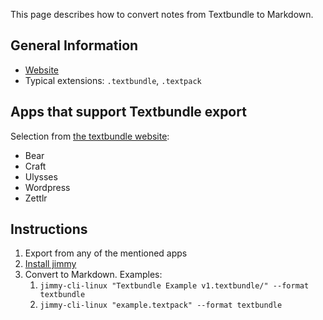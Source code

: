 This page describes how to convert notes from Textbundle to Markdown.

## General Information

- [Website](http://textbundle.org/)
- Typical extensions: `.textbundle`, `.textpack`

## Apps that support Textbundle export

Selection from [the textbundle website](http://textbundle.org/#supporting-apps):

- Bear
- Craft
- Ulysses
- Wordpress
- Zettlr

## Instructions

1. Export from any of the mentioned apps
2. [Install jimmy](../index.md#installation)
3. Convert to Markdown. Examples:
    1. `jimmy-cli-linux "Textbundle Example v1.textbundle/" --format textbundle`
    2. `jimmy-cli-linux "example.textpack" --format textbundle`
